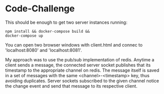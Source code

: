 # Code-Challenge

This should be enough to get two server instances running:

<code>npm install && docker-compose build && docker-compose up</code>

You can open two browser windows with client.html and connec to 'localhost:8080' and 'localhost:8081'.

My approach was to use the pub/sub implementation of redis. Anytime a client sends a message, the connected server socket publishes that its timestamp to the appropriate channel on redis. The message itself is saved in a set of messages with the same <channel\>-<timestamp\> key, thus avoiding duplicates. Server sockets subscribed to the given channel notice the change event and send that message to its respective client.
